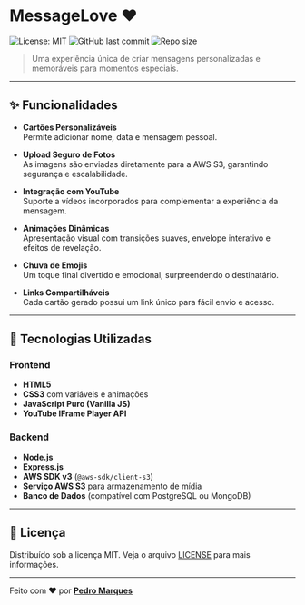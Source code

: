 # MessageLove ❤️

![License: MIT](https://img.shields.io/badge/License-MIT-f7b267?style=for-the-badge)
![GitHub last commit](https://img.shields.io/github/last-commit/pedrolucas167/messagelove?style=for-the-badge&color=e74c3c)
![Repo size](https://img.shields.io/github/repo-size/pedrolucas167/messagelove?style=for-the-badge&color=8e44ad)

> Uma experiência única de criar mensagens personalizadas e memoráveis para momentos especiais.

---

## ✨ Funcionalidades

- **Cartões Personalizáveis**  
  Permite adicionar nome, data e mensagem pessoal.

- **Upload Seguro de Fotos**  
  As imagens são enviadas diretamente para a AWS S3, garantindo segurança e escalabilidade.

- **Integração com YouTube**  
  Suporte a vídeos incorporados para complementar a experiência da mensagem.

- **Animações Dinâmicas**  
  Apresentação visual com transições suaves, envelope interativo e efeitos de revelação.

- **Chuva de Emojis**  
  Um toque final divertido e emocional, surpreendendo o destinatário.

- **Links Compartilháveis**  
  Cada cartão gerado possui um link único para fácil envio e acesso.

---

## 🚀 Tecnologias Utilizadas

### Frontend
- **HTML5**
- **CSS3** com variáveis e animações
- **JavaScript Puro (Vanilla JS)**
- **YouTube IFrame Player API**

### Backend
- **Node.js**
- **Express.js**
- **AWS SDK v3** (`@aws-sdk/client-s3`)
- **Serviço AWS S3** para armazenamento de mídia
- **Banco de Dados** (compatível com PostgreSQL ou MongoDB)

---

## 📝 Licença

Distribuído sob a licença MIT. Veja o arquivo [LICENSE](LICENSE) para mais informações.

---

Feito com ❤️ por [**Pedro Marques**](https://pedrolucas167.github.io/portfolio/)